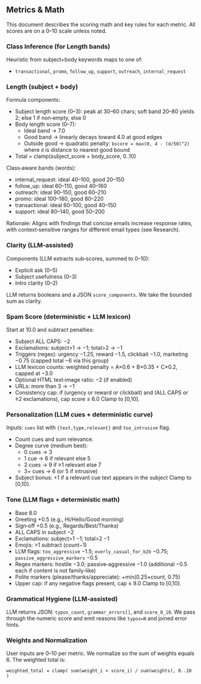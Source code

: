 ## Metrics & Math

This document describes the scoring math and key rules for each metric. All scores are on a 0–10 scale unless noted.

### Class Inference (for Length bands)
Heuristic from subject+body keywords maps to one of:
- `transactional`, `promo`, `follow_up`, `support`, `outreach`, `internal_request`

### Length (subject + body)
Formula components:
- Subject length score (0–3): peak at 30–60 chars; soft band 20–80 yields 2; else 1 if non‑empty, else 0
- Body length score (0–7):
  - Ideal band → 7.0
  - Good band → linearly decays toward 4.0 at good edges
  - Outside good → quadratic penalty: `bscore = max(0, 4 - (d/50)^2)` where `d` is distance to nearest good bound
- Total = clamp(subject_score + body_score, 0..10)

Class‑aware bands (words):
- internal_request: ideal 40–100, good 20–150
- follow_up:        ideal 60–110, good 40–160
- outreach:         ideal 90–150, good 60–210
- promo:            ideal 100–180, good 80–220
- transactional:    ideal 60–100, good 40–150
- support:          ideal 80–140, good 50–200

Rationale: Aligns with findings that concise emails increase response rates, with context‑sensitive ranges for different email types (see Research).

### Clarity (LLM‑assisted)
Components (LLM extracts sub‑scores, summed to 0–10):
- Explicit ask (0–5)
- Subject usefulness (0–3)
- Intro clarity (0–2)

LLM returns booleans and a JSON `score_components`. We take the bounded sum as clarity.

### Spam Score (deterministic + LLM lexicon)
Start at 10.0 and subtract penalties:
- Subject ALL CAPS: −2
- Exclamations: subject>1 → −1; total>2 → −1
- Triggers (regex): urgency −1.25, reward −1.5, clickbait −1.0, marketing −0.75 (capped total −6 via this group)
- LLM lexicon counts: weighted penalty = A×0.6 + B×0.35 + C×0.2, capped at −3.0
- Optional HTML text‑image ratio: −2 (if enabled)
- URLs: more than 3 → −1
- Consistency cap: if (urgency or reward or clickbait) and (ALL CAPS or ≥2 exclamations), cap score ≤ 6.0
Clamp to [0,10].

### Personalization (LLM cues + deterministic curve)
Inputs: `cues` list with `{text,type,relevant}` and `too_intrusive` flag.
- Count cues and sum relevance.
- Degree curve (medium best):
  - 0 cues → 3
  - 1 cue → 6 if relevant else 5
  - 2 cues → 9 if ≥1 relevant else 7
  - 3+ cues → 6 (or 5 if intrusive)
- Subject bonus: +1 if a relevant cue text appears in the subject
Clamp to [0,10].

### Tone (LLM flags + deterministic math)
- Base 8.0
- Greeting +0.5 (e.g., Hi/Hello/Good morning)
- Sign‑off +0.5 (e.g., Regards/Best/Thanks)
- ALL CAPS in subject −2
- Exclamations: subject>1 −1; total>2 −1
- Emojis: >1 subtract (count−1)
- LLM flags: `too_aggressive` −1.5; `overly_casual_for_b2b` −0.75; `passive_aggressive_markers` −0.5
- Regex markers: hostile −3.0; passive‑aggressive −1.0 (additional −0.5 each if content is not family‑like)
- Polite markers (please/thanks/appreciate): +min(0.25×count, 0.75)
- Upper cap: if any negative flags present, cap ≤ 9.0
Clamp to [0,10].

### Grammatical Hygiene (LLM‑assisted)
LLM returns JSON: `typos_count`, `grammar_errors[]`, and `score_0_10`. We pass through the numeric score and emit reasons like `typos=N` and joined error hints.

### Weights and Normalization
User inputs are 0–10 per metric. We normalize so the sum of weights equals 6. The weighted total is:

`weighted_total = clamp( sum(weight_i × score_i) / sum(weights), 0..10 )`


